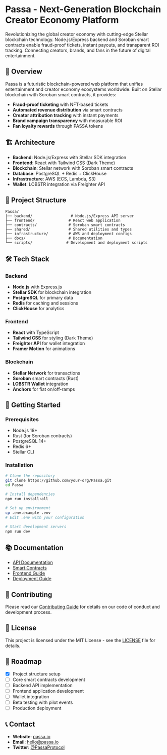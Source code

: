 # Passa - Next-Generation Blockchain Creator Economy Platform

Revolutionizing the global creator economy with cutting-edge Stellar blockchain technology. Node.js/Express backend and Soroban smart contracts enable fraud-proof tickets, instant payouts, and transparent ROI tracking. Connecting creators, brands, and fans in the future of digital entertainment.

## 🚀 Overview

Passa is a futuristic blockchain-powered web platform that unifies entertainment and creator economy ecosystems worldwide. Built on Stellar blockchain with Soroban smart contracts, it provides:

- **Fraud-proof ticketing** with NFT-based tickets
- **Automated revenue distribution** via smart contracts
- **Creator attribution tracking** with instant payments
- **Brand campaign transparency** with measurable ROI
- **Fan loyalty rewards** through PASSA tokens

## 🏗️ Architecture

- **Backend**: Node.js/Express with Stellar SDK integration
- **Frontend**: React with Tailwind CSS (Dark Theme)
- **Blockchain**: Stellar network with Soroban smart contracts
- **Database**: PostgreSQL + Redis + ClickHouse
- **Infrastructure**: AWS (ECS, Lambda, S3)
- **Wallet**: LOBSTR integration via Freighter API

## 📁 Project Structure

```
Passa/
├── backend/                 # Node.js/Express API server
├── frontend/               # React web application
├── contracts/              # Soroban smart contracts
├── shared/                 # Shared utilities and types
├── infrastructure/         # AWS and deployment configs
├── docs/                   # Documentation
└── scripts/               # Development and deployment scripts
```

## 🛠️ Tech Stack

### Backend
- **Node.js** with Express.js
- **Stellar SDK** for blockchain integration
- **PostgreSQL** for primary data
- **Redis** for caching and sessions
- **ClickHouse** for analytics

### Frontend
- **React** with TypeScript
- **Tailwind CSS** for styling (Dark Theme)
- **Freighter API** for wallet integration
- **Framer Motion** for animations

### Blockchain
- **Stellar Network** for transactions
- **Soroban** smart contracts (Rust)
- **LOBSTR Wallet** integration
- **Anchors** for fiat on/off-ramps

## 🚦 Getting Started

### Prerequisites
- Node.js 18+
- Rust (for Soroban contracts)
- PostgreSQL 14+
- Redis 6+
- Stellar CLI

### Installation
```bash
# Clone the repository
git clone https://github.com/your-org/Passa.git
cd Passa

# Install dependencies
npm run install:all

# Set up environment
cp .env.example .env
# Edit .env with your configuration

# Start development servers
npm run dev
```

## 📚 Documentation

- [API Documentation](./docs/api/README.md)
- [Smart Contracts](./docs/contracts/README.md)
- [Frontend Guide](./docs/frontend/README.md)
- [Deployment Guide](./docs/deployment/README.md)

## 🤝 Contributing

Please read our [Contributing Guide](./CONTRIBUTING.md) for details on our code of conduct and development process.

## 📄 License

This project is licensed under the MIT License - see the [LICENSE](./LICENSE) file for details.

## 🌟 Roadmap

- [x] Project structure setup
- [ ] Core smart contracts development
- [ ] Backend API implementation
- [ ] Frontend application development
- [ ] Wallet integration
- [ ] Beta testing with pilot events
- [ ] Production deployment

## 📞 Contact

- **Website**: [passa.io](https://passa.io)
- **Email**: hello@passa.io
- **Twitter**: [@PassaProtocol](https://twitter.com/PassaProtocol)
